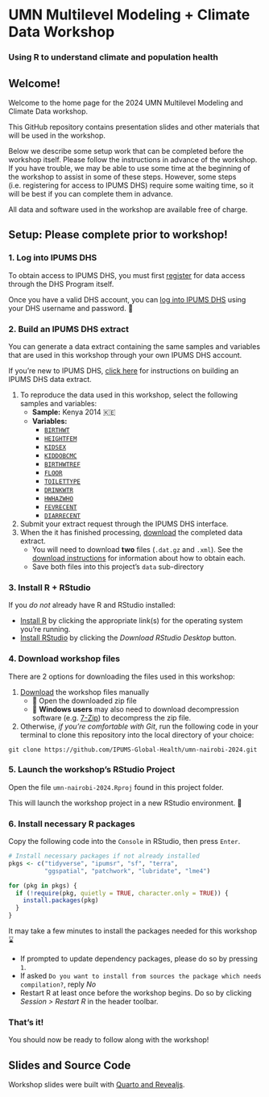 UMN Multilevel Modeling + Climate Data Workshop
================

### Using R to understand climate and population health

## Welcome!

Welcome to the home page for the 2024 UMN Multilevel Modeling and
Climate Data workshop.

This GitHub repository contains presentation slides and other materials
that will be used in the workshop.

Below we describe some setup work that can be completed before the
workshop itself. Please follow the instructions in advance of the
workshop. If you have trouble, we may be able to use some time at the
beginning of the workshop to assist in some of these steps. However,
some steps (i.e. registering for access to IPUMS DHS) require some
waiting time, so it will be best if you can complete them in advance.

All data and software used in the workshop are available free of charge.

## Setup: Please complete prior to workshop!

### 1. Log into IPUMS DHS

To obtain access to IPUMS DHS, you must first
[register](https://dhsprogram.com/data/new-user-registration.cfm) for
data access through the DHS Program itself.

Once you have a valid DHS account, you can [log into IPUMS
DHS](https://www.idhsdata.org/idhs-action/users/login) using your DHS
username and password. 🔑

### 2. Build an IPUMS DHS extract

You can generate a data extract containing the same samples and
variables that are used in this workshop through your own IPUMS DHS
account.

If you’re new to IPUMS DHS, [click
here](https://www.idhsdata.org/idhs/user_guide.shtml) for instructions
on building an IPUMS DHS data extract.

1.  To reproduce the data used in this workshop, select the following
    samples and variables:
    - **Sample:** Kenya 2014 🇰🇪
    - **Variables:**
      - [`BIRTHWT`](%60r%20ipumsr::ipums_website(%22dhs%22,%20launch%20=%20FALSE,%20var%20=%20%22BIRTHWT%22)%60)
      - [`HEIGHTFEM`](%60r%20ipumsr::ipums_website(%22dhs%22,%20launch%20=%20FALSE,%20var%20=%20%22HEIGHTFEM%22)%60)
      - [`KIDSEX`](%60r%20ipumsr::ipums_website(%22dhs%22,%20launch%20=%20FALSE,%20var%20=%20%22KIDSEX%22)%60)
      - [`KIDDOBCMC`](%60r%20ipumsr::ipums_website(%22dhs%22,%20launch%20=%20FALSE,%20var%20=%20%22KIDDOBCMC%22)%60)
      - [`BIRTHWTREF`](%60r%20ipumsr::ipums_website(%22dhs%22,%20launch%20=%20FALSE,%20var%20=%20%22BIRTHWTREF%22)%60)
      - [`FLOOR`](%60r%20ipumsr::ipums_website(%22dhs%22,%20launch%20=%20FALSE,%20var%20=%20%22FLOOR%22)%60)
      - [`TOILETTYPE`](%60r%20ipumsr::ipums_website(%22dhs%22,%20launch%20=%20FALSE,%20var%20=%20%22TOILETTYPE%22)%60)
      - [`DRINKWTR`](%60r%20ipumsr::ipums_website(%22dhs%22,%20launch%20=%20FALSE,%20var%20=%20%22DRINKWTR%22)%60)
      - [`HWHAZWHO`](%60r%20ipumsr::ipums_website(%22dhs%22,%20launch%20=%20FALSE,%20var%20=%20%22HWHAZWHO%22)%60)
      - [`FEVRECENT`](%60r%20ipumsr::ipums_website(%22dhs%22,%20launch%20=%20FALSE,%20var%20=%20%22FEVRECENT%22)%60)
      - [`DIARRECENT`](%60r%20ipumsr::ipums_website(%22dhs%22,%20launch%20=%20FALSE,%20var%20=%20%22DIARRECENT%22)%60)
2.  Submit your extract request through the IPUMS DHS interface.
3.  When the it has finished processing,
    [download](https://tech.popdata.org/dhs-research-hub/posts/2024-02-02-download-dhs-data/#download-data)
    the completed data extract.
    - You will need to download **two** files (`.dat.gz` and `.xml`).
      See the [download
      instructions](https://tech.popdata.org/dhs-research-hub/posts/2024-02-02-download-dhs-data/#download-data)
      for information about how to obtain each.
    - Save both files into this project’s `data` sub-directory

### 3. Install R + RStudio

If you *do not* already have R and RStudio installed:

- [Install R](https://cran.r-project.org/) by clicking the appropriate
  link(s) for the operating system you’re running.
- [Install
  RStudio](https://www.rstudio.com/products/rstudio/download/#download)
  by clicking the *Download RStudio Desktop* button.

### 4. Download workshop files

There are 2 options for downloading the files used in this workshop:

1.  [Download](https://github.com/IPUMS-Global-Health/umn-nairobi-2024/archive/refs/heads/main.zip)
    the workshop files manually
    - 📂 Open the downloaded zip file
    - 🚨 **Windows users** may also need to download decompression
      software (e.g. [7-Zip](https://www.7-zip.org/)) to decompress the
      zip file.
2.  Otherwise, *if you’re comfortable with Git*, run the following code
    in your terminal to clone this repository into the local directory
    of your choice:

<!-- -->

    git clone https://github.com/IPUMS-Global-Health/umn-nairobi-2024.git

### 5. Launch the workshop’s RStudio Project

Open the file `umn-nairobi-2024.Rproj` found in this project folder.

This will launch the workshop project in a new RStudio environment. 🚀

### 6. Install necessary R packages

Copy the following code into the `Console` in RStudio, then press
`Enter`.

``` r
# Install necessary packages if not already installed 
pkgs <- c("tidyverse", "ipumsr", "sf", "terra", 
          "ggspatial", "patchwork", "lubridate", "lme4")

for (pkg in pkgs) {
  if (!require(pkg, quietly = TRUE, character.only = TRUE)) {
    install.packages(pkg)
  }
}
```

It may take a few minutes to install the packages needed for this
workshop ⌛

- If prompted to update dependency packages, please do so by pressing
  `1`.
- If asked
  `Do you want to install from sources the package which needs compilation?`,
  reply *No*
- Restart R at least once before the workshop begins. Do so by clicking
  *Session \> Restart R* in the header toolbar.

### That’s it!

You should now be ready to follow along with the workshop!

## Slides and Source Code

Workshop slides were built with [Quarto and
Revealjs](https://quarto.org/docs/presentations/revealjs/).
